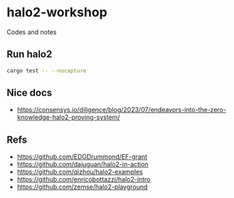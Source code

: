 # halo2-workshop

Codes and notes

## Run halo2

```sh
cargo test -- --nocapture
```

## Nice docs

* <https://consensys.io/diligence/blog/2023/07/endeavors-into-the-zero-knowledge-halo2-proving-system/>

## Refs

* <https://github.com/EDGDrummond/EF-grant>
* <https://github.com/dajuguan/halo2-in-action>
* <https://github.com/qizhou/halo2-examples>
* <https://github.com/enricobottazzi/halo2-intro>
* <https://github.com/zemse/halo2-playground>
